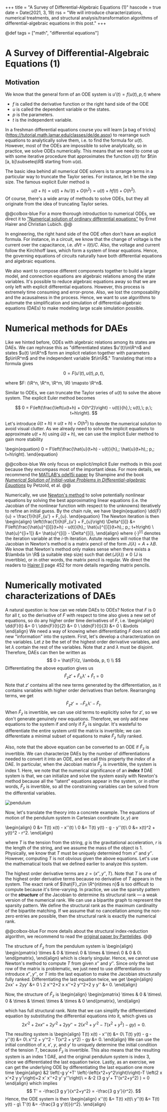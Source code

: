 +++
title = "A Survey of Differential-Algebraic Equations (1)"
hascode = true
date = Date(2021, 3, 19)
rss = "We will introduce characterizations, numerical treatments, and structural
analysis/transformation algorithms of differential-algebraic equations in this
post."
+++

@def tags = ["math", "differential equations"]

# A Survey of Differential-Algebraic Equations (1)

## Motivation

We know that the general form of an ODE system is $u'(t) = f(u(t), p, t)$ where
- $f$ is called the derivative function or the right hand side of the ODE
- $u$ is called the dependent variable or the states.
- $p$ is the parameters.
- $t$ is the independent variable.

In a freshman differential equations course you will learn [a bag of tricks]
(https://tutorial.math.lamar.edu/classes/de/de.aspx) to rearrange such equations
to analytically solve them, i.e. to find the formula for $u(t)$. However, most
of the ODEs are impossible to solve analytically, so in practice, we solve ODEs
numerically. This means that we need to come up with some iterative procedure
that approximates the function $u(t)$ for $t\in [a, b]\subseteq\R$ starting from
$u(a)$.

The basic idea behind all numerical ODE solvers is to arrange terms in a
particular way to truncate the Taylor series. For instance, let $h$ be the step
size. The famous explicit Euler method is
$$
u(t + h) = u(t) + h u'(t) + O(h^2) = u(t) + h f(t) + O(h^2).
$$
Of course, there's a wide array of methods to solve ODEs, but they all originate
from the idea of truncating Taylor series.

@@colbox-blue
For a more thorough introduction to numerical ODEs, we direct it to
["Numerical solution of ordinary differential equations"](https://na.uni-tuebingen.de/~lubich/pcam-ode.pdf)
by Ernst Hairer and Christian Lubich.
@@

In engineering, the right hand side of the ODE often don't have an explicit
formula. For instance, in a circuit, we know that the change of voltage is the
current over the capacitance, i.e. $\dd{V}{t} = I(t) / C$. Also, the voltage and
current follow the Kirchhoff laws, which form a system of linear equations.
Hence, the governing equations of circuits naturally have both differential
equations and algebraic equations.

We also want to compose different components together to build a larger model,
and connection equations are algebraic relations among the state variables. It's
possible to reduce algebraic equations away so that we are only left with
explicit differential equations. However, this process is extremely time
consuming and error-prone. Also, we lost the composability and the
acausalness in the process. Hence, we want to use algorithms to automate the
simplification and simulation of differential-algebraic equations (DAEs) to
make modeling large scale simulation possible.

# Numerical methods for DAEs
Like we hinted before, ODEs with algebraic relations among its states are DAEs.
We can rephrase this as "differentiated states $u'(t)\in\R^n$ and states $u(t)
\in\R^n$ form an implicit relation together with parameters $p\in\R^m$ and the
independent variable $t\in\R$." Translating that into a formula gives

$$ 0 = F(u'(t), u(t), p, t), $$

where $F: (\R^n, \R^n, \R^m, \R) \mapsto \R^n$.

Similar to ODEs, we can truncate the Taylor series of $u(t)$ to solve the above
system. The explicit Euler method becomes

$$ 0 = F\left(\frac{\left(u(t+h) + O(h^2)\right) - u(t)}{h},\; u(t),\; p,\; t+h\right). $$

Let's introduce $\hat{u}(t+h) \equiv u(t+h) + O(h^2)$ to denote the numerical
solution to avoid visual clutter. As we already need to solve the implicit
equations to approximate $u(t+h)$ using $\hat{u}(t+h)$, we can use the implicit
Euler method to gain more stability

\begin{equation}
0 = F\left(\frac{\hat{u}(t+h) - u(t)}{h},\; \hat{u}(t+h),\; p,\; t+h\right).
\end{equation}

@@colbox-blue
We only focus on explicit/implicit Euler methods in this post because they
encompass most of the important ideas. For more details, we recommend the
[MATLAB's ode15i paper](http://faculty.smu.edu/shampine/cic.pdf) by Shampine and
the book
[*Numerical Solution of Initial-value Problems in Differential-algebraic Equations*](https://epubs.siam.org/doi/book/10.1137/1.9781611971224)
by Petzold, et al.
@@

Numerically, we use [Newton's method](https://en.wikipedia.org/wiki/Newton%27s_method#Nonlinear_systems_of_equations)
to solve potentially nonlinear equations by solving the best approximating
linear equations (i.e. the Jacobian of the nonlinear function with respect to
the unknowns) iteratively to refine an initial guess. By the chain rule, we have
\begin{equation}
\dd{F}{u} = \frac{1}{h}F_{u'} + F_{u}.
\end{equation}
The Newton iteration is then
\begin{align}
\left(\frac{1}{h}F_{u'} + F_{u}\right) \Delta^{[i]} &= F\left(\frac{\hat{u}^{[i]}(t+h) - u(t)}{h},\; \hat{u}^{[i]}(t+h),\; p,\; t+h\right) \\
\hat{u}^{[i+1]} &= \hat{u}^{[i]} - \Delta^{[i]},
\end{align}
where $\{\cdot\}^{[i]}$ denotes the iteration variable at the $i$-th iteration.
Astute readers will notice that the Jacobian in Newton's method is a matrix
pencil of the form $J(\lambda) = A + \lambda B$. We know that Newton's method
only makes sense when there exists a $\lambda \in \R$ (a suitable step size)
such that $\det(J(\lambda)) \ne 0$ (J is invertible), or in other words, the
matrix pencil is regular. We direct the readers to [Hairer II](https://www.springer.com/gp/book/9783540604525)
page 452 for more details regarding matrix pencils.

# Numerically motivated characterizations of DAEs

A natural question is: how can we relate DAEs to ODEs? Notice that $F$ is 0 for
all $t$, so the derivative of $F$ with respect to time also gives a new set of
equations, so do any higher order time derivatives of $F$, i.e.
\begin{align}
\dd{F}{t} &= 0 \\
\ddn{F}{t}{2} &= 0 \\
\ddn{F}{t}{3} &= 0 \\
    &\vdots
\end{align}
We need a way of knowing when differentiating $F$ does not add new "information"
into the system. First, let's develop a characterization on the variables. Let
$z$ be the set of the highest order derivative variables, and let $\lambda$
contain the rest of the variables. Note that $z$ and $\lambda$ must
be disjoint. Therefore, DAEs can then be written as
$$
0 = \hat{F}(z, \lambda, p, t) \\
$$
Differentiating the above equation gives us
$$
\hat{F}_z z' + \hat{F}_\lambda \lambda' + \hat{F}_t = 0
$$
Note that $z'$ contains all the new terms generated by the differentiation, as
it contains variables with higher order derivatives than before. Rearranging
terms, we get
$$
\hat{F}_z z' = -\hat{F}_\lambda \lambda' - \hat{F}_t.
$$
When $\hat{F}_z$ is invertible, we can use old terms to explicitly solve for
$z'$, so we don't generate genuinely new equations. Therefore, we only add new
equations to the system if and only if $\hat{F}_z$ is singular. It's wasteful to
differentiate the entire system until the matrix is invertible; we can
differentiate a minimal subset of equations to make $\hat{F}_z$ fully ranked.

Also, note that the above equation can be converted to an ODE if $\hat{F}_z$ is
invertible. We can characterize DAEs by the number of differentiations needed to
convert it into an ODE, and we call this property the *index* of a DAE. In
particular, when the Jacobian matrix $\hat{F}_z$ is invertible, the system is
index 1. Here, we note that the numerical significance of an _**index 1**_ DAE
system is that, we can initialize and solve the system easily with Newton's
method because all the "latent" equations appear in the system, or in other
words, $\hat{F}_z$ is invertible, so all the constraining variables can be
solved from the differential variables.

![pendulum](/img/pendulum.png)

Now, let's translate the theory into a concrete example. The equations of motion
of the pendulum system in Cartesian coordinate $(x, y)$ are

\begin{align}
0 &= T(t) x(t) - x''(t)    \\
0 &= T(t) y(t) - g - y''(t)\\
0 &= x(t)^2 + y(t)^2 - r^2.
\end{align}

where $T$ is the tension from the string, $g$ is the gravitational acceleration,
$r$ is the length of the string, and we assume the mass of the object is 1.
Physically, we know that $T$ must be uniquely determined from $x''$ and $y''$.
However, computing $T$ is not obvious given the above equations. Let's use the
mathematical tools that we defined earlier to analyze this system.

The highest order derivative terms are $z = (x'', y'', T)$. Note that $T$ is one
of the highest order derivative terms because no derivative of $T$ appears in
the system. The exact rank of $\hat{F}_z\in \R^{n\times n}$ is too difficult to
compute because it's time-varying. In practice, we use the sparsity pattern or
the _**structure**_ of the Jacobian to determine its structural rank — a weak
version of the numerical rank. We can use a bipartite graph to represent the
sparsity pattern. We define the structural rank as the maximum cardinality of
the bipartite matching. If we assume that no cancellation among the non-zero
entries are possible, then the structural rank is exactly the numerical rank.

@@colbox-blue
For more details about the structural index-reduction algorithm, we recommend to
read the
[original paper by Pantelides](https://epubs.siam.org/doi/10.1137/0909014).
@@

The structure of $\hat{F}_z$ from the pendulum system is
\begin{align}
\begin{pmatrix}
\times & 0 & \times\\
0 & \times & \times\\
0 & 0 & 0\\
\end{pmatrix},
\end{align}
which is clearly singular. Hence, we cannot use Newton's method to compute $T$
from given $x''$ and $y''$. Since only the last row of the matrix is problematic,
we just need to use differentiations to introduce $x'', y''$, or $T$ into the
last equation to make the Jacobian structurally fully ranked.  Differentiating
the last equation twice, we get
\begin{align}
2xx' + 2yy' &= 0 \\
2 x'^2+2 x x''+2 y'^2+2 y y'' &= 0.
\end{align}

Now, the structure of $\hat{F}_z$ is
\begin{align}
\begin{pmatrix}
\times & 0 & \times\\
0 & \times & \times\\
\times & \times & 0
\end{pmatrix},
\end{align}

which has full structural rank. Note that we can simplify the differentiated
equation by substituting the differential equations into it, which gives us
$$
2 x'^2+2 x x''+2 y'^2+2 y y'' = 2 (x'^2 + y'^2 - T(x^2 + y^2) - gy) = 0.
$$

The resulting system is
\begin{align}
T(t) x(t) - x''(t)       &= 0\\
T(t) y(t) - g - y''(t)   &= 0\\
x'^2 + y'^2 - T(x^2 + y^2) - gy &= 0.
\end{align}
We can use the initial condition of $x$, $x'$, $y$, and $y'$ to uniquely
determine the initial condition of the tension $T$, because $\hat{F}_z$ is
invertible. This also means that the resulting system is an index 1 DAE, and the
original pendulum system is index 3, since we differentiated the last equation
twice. Lastly, as an exercise, we can get the underlying ODE by differentiating
the last equation one more time
\begin{align}
&2 \left(-g y'+T' \left(-\left(x^2+y^2\right)\right)-T \left(2 x x'+2
   y y'\right)+2 x' x''+2 y' y''\right)\\
= &-2 (3 g y'+ T'(x^2+y^2) ) = 0
\end{align}
which implies
$$
T' = -\frac{3 g y'}{x^2+y^2} = -\frac{3 g y'}{r^2}.
$$
Hence, the ODE system is then
\begin{align}
x''(t) &= T(t) x(t)\\
y''(t) &= T(t) y(t) - g\\
T'(t) &= -\frac{3 g y'(t)}{r^2}.
\end{align}
